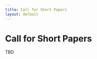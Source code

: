```yaml
---
title: Call for Short Papers
layout: default
---
```


# Call for Short Papers

TBD

<!-- For questions regarding the call for papers, contact [ssdbm2023@easychair.org](mailto:ssdbm2023@easychair.org).-->

